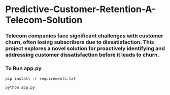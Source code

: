 # Predictive-Customer-Retention-A-Telecom-Solution

### Telecom companies face significant challenges with customer churn, often losing subscribers due to dissatisfaction. This project explores a novel solution for proactively identifying and addressing customer dissatisfaction before it leads to churn.


### To Run app.py

```
pip install -r requirements.txt
```

```
python app.py
```
